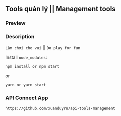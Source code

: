 
## Tools quản lý || Management tools

### Preview 

### Description

`Làm chơi cho vui` || `Do play for fun`

Install `node_modules`:

```bash
npm install or npm start
```

or

```bash
yarn or yarn start
```

### API Connect App

```bash
https://github.com/xuanduyrn/api-tools-management
```
